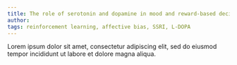 ```yaml
---
title: The role of serotonin and dopamine in mood and reward-based decision-making
author: 
tags: reinforcement learning, affective bias, SSRI, L-DOPA
---
```


Lorem ipsum dolor sit amet, consectetur adipiscing elit, sed do eiusmod tempor incididunt ut labore et dolore magna aliqua.
